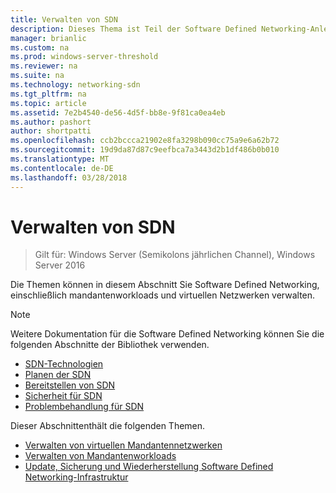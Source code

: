 ```yaml
---
title: Verwalten von SDN
description: Dieses Thema ist Teil der Software Defined Networking-Anleitung für zum Verwalten von Mandantenworkloads und virtuellen Netzwerken in Windows Server2016.
manager: brianlic
ms.custom: na
ms.prod: windows-server-threshold
ms.reviewer: na
ms.suite: na
ms.technology: networking-sdn
ms.tgt_pltfrm: na
ms.topic: article
ms.assetid: 7e2b4540-de56-4d5f-bb8e-9f81ca0ea4eb
ms.author: pashort
author: shortpatti
ms.openlocfilehash: ccb2bccca21902e8fa3298b090cc75a9e6a62b72
ms.sourcegitcommit: 19d9da87d87c9eefbca7a3443d2b1df486b0b010
ms.translationtype: MT
ms.contentlocale: de-DE
ms.lasthandoff: 03/28/2018
---
```

# <a name="manage-sdn"></a>Verwalten von SDN

>Gilt für: Windows Server (Semikolons jährlichen Channel), Windows Server 2016

Die Themen können in diesem Abschnitt Sie Software Defined Networking, einschließlich mandantenworkloads und virtuellen Netzwerken verwalten.  
  
>[!NOTE]  
>Weitere Dokumentation für die Software Defined Networking können Sie die folgenden Abschnitte der Bibliothek verwenden.  
>- [SDN-Technologien](../technologies/Software-Defined-Networking-Technologies.md)  
>- [Planen der SDN](../plan/Plan-Software-Defined-Networking.md)  
>- [Bereitstellen von SDN](../deploy/Deploy-Software-Defined-Networking.md)
>- [Sicherheit für SDN](../security/sdn-security-top.md)
>- [Problembehandlung für SDN](../troubleshoot/Troubleshoot-Software-Defined-Networking.md)  

Dieser Abschnittenthält die folgenden Themen.  
  
- [Verwalten von virtuellen Mandantennetzwerken](Manage-Tenant-Virtual-Networks.md)
- [Verwalten von Mandantenworkloads](Manage-Tenant-Workloads.md)
- [Update, Sicherung und Wiederherstellung Software Defined Networking-Infrastruktur](Update-Backup-Restore.md)

